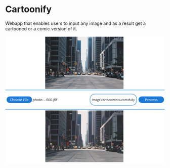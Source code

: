 # Cartoonify
Webapp that enables users to input any image and as a result get a cartooned or a comic version of it.

![](screenshot.png)
